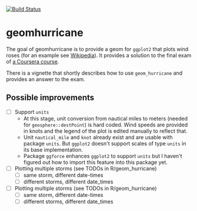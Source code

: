 [![Build Status](https://travis-ci.org/niklaas/geomhurricane.svg?branch=master)](https://travis-ci.org/niklaas/geomhurricane)

# geomhurricane

The goal of geomhurricane is to provide a geom for `ggplot2` that plots wind
roses (for an example see [Wikipedia][wiki]). It provides a solution to the
final exam of [a Coursera course][coursera].

There is a vignette that shortly describes how to use `geom_hurricane` and
provides an answer to the exam.

[wiki]: https://en.wikipedia.org/wiki/Wind_rose
[coursera]: https://www.coursera.org/learn/r-data-visualization

## Possible improvements

- [ ] Support `units`
    - At this stage, unit conversion from nautical miles to meters (needed for
      `geosphere::destPoint`) is hard coded. Wind speeds are provided in knots
      and the legend of the plot is edited manually to reflect that.
    - Unit `nautical_mile` and `knot` already exist and are usable with package
      `units`. But `ggplot2` doesn't support scales of type `units` in its base
      implementation.
    - Package `ggforce` enhances `ggplot2` to support `units` but I haven't
      figured out how to import this feature into this package yet.
- [ ] Plotting multiple storms (see TODOs in R/geom_hurricane)
    - [ ] same storm, different date-times
    - [ ] different storms, different date_times
- [ ] Plotting multiple storms (see TODOs in R/geom_hurricane)
    - [ ] same storm, different date-times
    - [ ] different storms, different date_times
